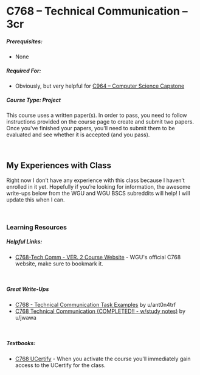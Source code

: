 # C768 – Technical Communication – 3cr
<h5>Prerequisites:</h5>
<ul>
<li>None</li>
</ul>

<h5>Required For:</h5>
<ul>
  <li>Obviously, but very helpful for <a href="https://github.com/Krautpaddy/myBSCS-Classes-Notes/blob/main/C964.md">C964 – Computer Science Capstone</a></li>
</ul>

<h5><b>Course Type:</b> Project</h5> 
<P>This course uses a written paper(s). In order to pass, you need to follow instructions provided on the course page to create and submit two papers. Once you've finished your papers, you'll need to submit them to be evaluated and see whether it is accepted (and you pass).</p>

<br />

<h2>My Experiences with Class</h2>
<p>Right now I don’t have any experience with this class because I haven’t enrolled in it yet. Hopefully if you’re looking for information, the awesome write-ups below from the WGU and WGU BSCS subreddits will help! I will update this when I can.</p>

<br />

<h3>Learning Resources</h3>

<h5>Helpful Links:</h5>
<ul>
  <li><a href="https://sites.google.com/wgu.edu/c768-techcomm-version2/home">C768-Tech Comm - VER. 2 Course Website</a> - WGU's official C768 website, make sure to bookmark it.</li>
</ul>

<br />

<h5>Great Write-Ups</h5>
<ul>
  <li><a href="https://www.reddit.com/r/WGU/comments/eok7do/c768_technical_communication_task_examples/ ">C768 - Technical Communication Task Examples</a> by u/ant0n4trf</li>
  <li><a href="https://www.reddit.com/r/WGU/comments/85pezc/c768_technical_communication_completed_wstudy/">C768 Technical Communication (COMPLETED!! - w/study notes)</a> by u/jwawa</li>
</ul>

<br />

<h5>Textbooks:</h5>
<ul>
    <li><a href="https://www.ucertify.com/">C768 UCertify</a> - When you activate the course you'll immediately gain access to the UCertify for the class.</li>
</ul>
